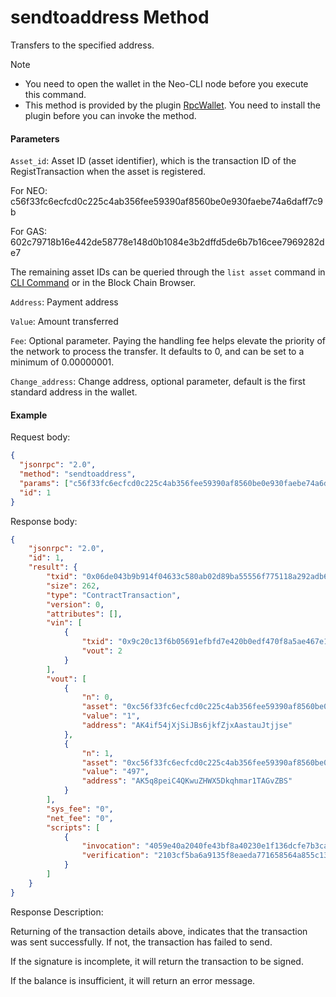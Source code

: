 # sendtoaddress Method

Transfers to the specified address.

> [!Note]
>
> - You need to open the wallet in the Neo-CLI node before you execute this command.
> - This method is provided by the plugin [RpcWallet](https://github.com/neo-project/neo-plugins/releases). You need to install the plugin before you can invoke the method.

#### Parameters

`Asset_id`: Asset ID (asset identifier), which is the transaction ID of the RegistTransaction when the asset is registered.

For NEO: c56f33fc6ecfcd0c225c4ab356fee59390af8560be0e930faebe74a6daff7c9b

For GAS: 602c79718b16e442de58778e148d0b1084e3b2dffd5de6b7b16cee7969282de7

The remaining asset IDs can be queried through the `list asset` command in [CLI Command](../../../../node/cli/cli.md) or in the Block Chain Browser.

`Address`: Payment address

`Value`: Amount transferred

`Fee`: Optional parameter. Paying the handling fee helps elevate the priority of the network to process the transfer. It defaults to 0, and can be set to a minimum of 0.00000001.

`Change_address`: Change address, optional parameter, default is the first standard address in the wallet.

#### Example

Request body:

```json
{
  "jsonrpc": "2.0",
  "method": "sendtoaddress",
  "params": ["c56f33fc6ecfcd0c225c4ab356fee59390af8560be0e930faebe74a6daff7c9b", "AK4if54jXjSiJBs6jkfZjxAastauJtjjse", 1],
  "id": 1
}
```

Response body:

```json
{
    "jsonrpc": "2.0",
    "id": 1,
    "result": {
        "txid": "0x06de043b9b914f04633c580ab02d89ba55556f775118a292adb6803208857c91",
        "size": 262,
        "type": "ContractTransaction",
        "version": 0,
        "attributes": [],
        "vin": [
            {
                "txid": "0x9c20c13f6b05691efbfd7e420b0edf470f8a5ae467e1e7ca7e11243c9b9fc333",
                "vout": 2
            }
        ],
        "vout": [
            {
                "n": 0,
                "asset": "0xc56f33fc6ecfcd0c225c4ab356fee59390af8560be0e930faebe74a6daff7c9b",
                "value": "1",
                "address": "AK4if54jXjSiJBs6jkfZjxAastauJtjjse"
            },
            {
                "n": 1,
                "asset": "0xc56f33fc6ecfcd0c225c4ab356fee59390af8560be0e930faebe74a6daff7c9b",
                "value": "497",
                "address": "AK5q8peiC4QKwuZHWX5Dkqhmar1TAGvZBS"
            }
        ],
        "sys_fee": "0",
        "net_fee": "0",
        "scripts": [
            {
                "invocation": "4059e40a2040fe43bf8a40230e1f136dcfe7b3ca37d492ac8d6439615f7b88601c8d9b8077cd0e4f8c9f402d10a2782945bfa50e0ed3f57f7cceebd2f792453eb0",
                "verification": "2103cf5ba6a9135f8eaeda771658564a855c1328af6b6808635496a4f51e3d29ac3eac"
            }
        ]
    }
}
```

Response Description:

Returning of the transaction details above, indicates that the transaction was sent successfully. If not, the transaction has failed to send.

If the signature is incomplete, it will return the transaction to be signed.

If the balance is insufficient, it will return an error message.
